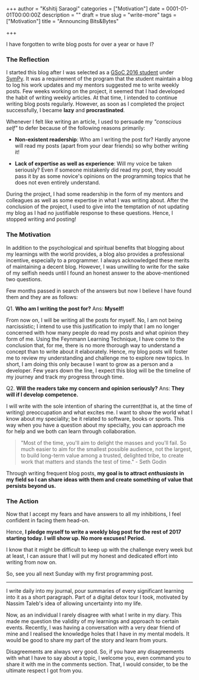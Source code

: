 +++
author = "Kshitij Saraogi"
categories = ["Motivation"]
date = 0001-01-01T00:00:00Z
description = ""
draft = true
slug = "write-more"
tags = ["Motivation"]
title = "Announcing Bits&Bytes"

+++

I have forgotten to write blog posts for over a year or have I?

### The Reflection
I started this blog after I was selected as a [GSoC 2016 student](https://summerofcode.withgoogle.com/archive/2016/projects/6056916694335488/) under [SymPy](http://www.sympy.org/en/index.html). It was a requirement of the program that the student maintain a blog to log his work updates and my mentors suggested me to write weekly posts. Few weeks working on the project, it seemed that I had developed the habit of writing weekly articles. At that time, I intended to continue writing blog posts regularly. However, as soon as I completed the project successfully, I became **lazy** and **procrastinated**.

Whenever I felt like writing an article, I used to persuade my *"conscious self"* to defer because of the following reasons primarily:

- **Non-existent readership**:
Who am I writing the post for? 
Hardly anyone will read my posts (apart from your dear friends) so why bother writing it! 

- **Lack of expertise as well as experience**:
Will my voice be taken seriously?
Even if someone mistakenly did read my post, they would pass it by as some novice's opinions on the programming topics that he does not even entirely understand.

During the project, I had some readership in the form of my mentors and colleagues as well as some expertise in what I was writing about. After the conclusion of the project, I used to give into the temptation of not updating my blog as I had no justifiable response to these questions. Hence, I stopped writing and posting!

### The Motivation

In addition to the psychological and spiritual benefits that blogging about my learnings with the world provides, a blog also provides a professional incentive, especially to a programmer. I always acknowledged these merits of maintaining a decent blog. However, I was unwilling to write for the sake of my selfish needs until I found an honest answer to the above-mentioned two questions.

Few months passed in search of the answers but now I believe I have found them and they are as follows:

Q1. **Who am I writing the post for?**
Ans: **Myself!**

From now on, I will be writing all the posts for myself. No, I am not being narcissistic; I intend to use this justification to imply that I am no longer concerned with how many people do read my posts and what opinion they form of me. Using the Feynmann Learning Technique, I have come to the conclusion that, for me, there is no more thorough way to understand a concept than to write about it elaborately. Hence, my blog posts will foster me to review my understanding and challenge me to explore new topics. In short, I am doing this only because I want to grow as a person and a developer. Few years down the line, I expect this blog will be the timeline of my journey and track my progress through time.

Q2. **Will the readers take my concern and opinion seriously?**
Ans: **They will if I develop competence.**

I will write with the sole intention of sharing the current(that is, at the time of writing) preoccupation and what excites me. I want to show the world what I  know about my speciality; be it related to software, books or sports. This way when you have a question about my specialty, you can approach me for help and we both can learn through collaboration.

> "Most of the time, you'll aim to delight the masses and you'll fail. So much easier to aim for the smallest possible audience, not the largest, to build long-term value among a trusted, delighted tribe, to create work that matters and stands the test of time." - Seth Godin

Through writing frequent blog posts, **my goal is to attract *enthusiasts* in my field so I can share ideas with them and create something of value that persists beyond us.**

### The Action
Now that I accept my fears and have answers to all my inhibitions, I feel confident in facing them head-on. 

Hence, **I pledge myself to write a weekly blog post for the rest of 2017 starting today. I will show up. No more excuses! Period.**  

I know that it might be difficult to keep up with the challenge every week but at least, I can assure that I will put my honest and dedicated effort into writing from now on.

So, see you all next Sunday with my first programming post.

---------
I write daily into my journal, pour summaries of every significant learning into it as a short paragraph. Part of a digital detox tour I took, motivated by Nassim Taleb's idea of allowing uncertainty into my life.

Now, as an individual I rarely disagree with what I write in my diary. This made me question the validity of my learnings and approach to certain events. Recently, I was having a conversation with a very dear friend of mine and I realised the knowledge holes that I have in my mental models. It would be good to share my part of the story and learn from yours.

Disagreements are always very good. So, if you have any disagreements with what I have to say about a topic, I welcome you, even command you to share it with me in the comments section. That, I would consider, to be the ultimate respect I got from you.